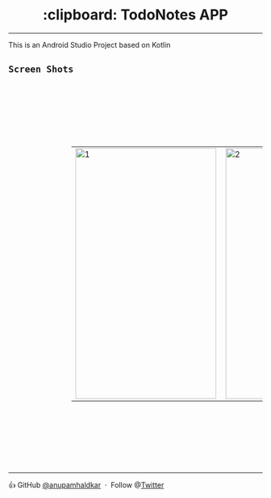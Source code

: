  
 
<h1 align="center"> :clipboard: TodoNotes APP </h1>

----

This is an Android Studio Project based on Kotlin
## `Screen Shots`

<table style="padding:125px">
  <tr>
    <td> 
         <img src="https://user-images.githubusercontent.com/48323127/87394966-29984000-c5ce-11ea-97cf-3dd6e1df3423.png"  alt="1" width = 279px height = 496px ></td>
      
 <td><img src="https://user-images.githubusercontent.com/48323127/87395217-a62b1e80-c5ce-11ea-8b7a-63392556c990.png" align="right" alt="2" width = 279px height = 496px></td>
  
  </tr>
</table>


---

:thumbsup:
 GitHub [@anupamhaldkar](https://github.com/anupamhaldkar) &nbsp;&middot;&nbsp;
 Follow  @[Twitter](https://twitter.com/anupamhaldkar)



